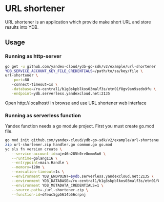 # URL shortener

URL shortener is an application which provide make short URL and store results into YDB.

## Usage

### Running as http-server

```bash
go get -u github.com/yandex-cloud/ydb-go-sdk/v2/example/url-shortener
YDB_SERVICE_ACCOUNT_KEY_FILE_CREDENTIALS=/path/to/sa/key/file \
url-shortener \
   -port=80
   -connect-timeout=1s \
   -database=/ru-central1/b1g8skpblkos03malf3s/etn01f8gv9an9sedo9fu \
   -endpoint=ydb.serverless.yandexcloud.net:2135
```
Open http://localhost/ in browse and use URL shortener web interface

### Running as serverless function
Yandex function needs a go module project. First you must create go.mod file.
```bash
go mod init github.com/yandex-cloud/ydb-go-sdk/v2/example/url-shortener
zip url-shortener.zip handler.go common.go go.mod
yc sls fn version create \
   --service-account-id=aje46n285h0re8nmm5u6 \
   --runtime=golang116 \
   --entrypoint=main.Handle \
   --memory=128m \
   --execution-timeout=1s \
   --environment YDB_ENDPOINT=$ydb.serverless.yandexcloud.net:2135 \
   --environment YDB_DATABASE=/ru-central1/b1g8skpblkos03malf3s/etn01f8gv9an9sedo9fu \
   --environment YDB_METADATA_CREDENTIALS=1 \
   --source-path=./url-shortener.zip \
   --function-id=d4euc5gp5614b56crpnj
```
